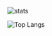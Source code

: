 ![stats](https://github-readme-stats-three-psi-74.vercel.app/api?username=drkbal0&theme=dark&show_icons=true)

![Top Langs](https://github-readme-stats-three-psi-74.vercel.app/api/top-langs/?username=drkbal0&&theme=transparent&hide_border=false&include_all_commits=true&count_private=false&layout=compact&size_weight=0.5&count_weight=0.5)
